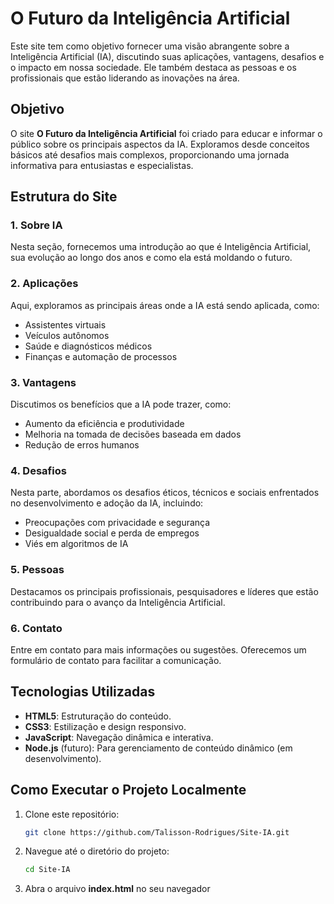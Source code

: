 # O Futuro da Inteligência Artificial

Este site tem como objetivo fornecer uma visão abrangente sobre a Inteligência Artificial (IA), discutindo suas aplicações, vantagens, desafios e o impacto em nossa sociedade. Ele também destaca as pessoas e os profissionais que estão liderando as inovações na área.

## Objetivo

O site **O Futuro da Inteligência Artificial** foi criado para educar e informar o público sobre os principais aspectos da IA. Exploramos desde conceitos básicos até desafios mais complexos, proporcionando uma jornada informativa para entusiastas e especialistas.

## Estrutura do Site

### 1. Sobre IA
Nesta seção, fornecemos uma introdução ao que é Inteligência Artificial, sua evolução ao longo dos anos e como ela está moldando o futuro.

### 2. Aplicações
Aqui, exploramos as principais áreas onde a IA está sendo aplicada, como:
- Assistentes virtuais
- Veículos autônomos
- Saúde e diagnósticos médicos
- Finanças e automação de processos

### 3. Vantagens
Discutimos os benefícios que a IA pode trazer, como:
- Aumento da eficiência e produtividade
- Melhoria na tomada de decisões baseada em dados
- Redução de erros humanos

### 4. Desafios
Nesta parte, abordamos os desafios éticos, técnicos e sociais enfrentados no desenvolvimento e adoção da IA, incluindo:
- Preocupações com privacidade e segurança
- Desigualdade social e perda de empregos
- Viés em algoritmos de IA

### 5. Pessoas
Destacamos os principais profissionais, pesquisadores e líderes que estão contribuindo para o avanço da Inteligência Artificial.

### 6. Contato
Entre em contato para mais informações ou sugestões. Oferecemos um formulário de contato para facilitar a comunicação.

## Tecnologias Utilizadas

- **HTML5**: Estruturação do conteúdo.
- **CSS3**: Estilização e design responsivo.
- **JavaScript**: Navegação dinâmica e interativa.
- **Node.js** (futuro): Para gerenciamento de conteúdo dinâmico (em desenvolvimento).

## Como Executar o Projeto Localmente

1. Clone este repositório:
   ```bash
   git clone https://github.com/Talisson-Rodrigues/Site-IA.git

2. Navegue até o diretório do projeto:
   ```bash
   cd Site-IA
3. Abra o arquivo **index.html** no seu navegador
